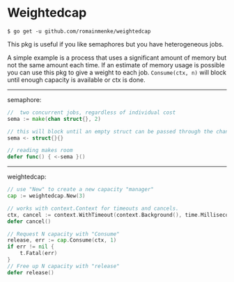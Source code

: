 # Weightedcap

`$ go get -u github.com/romainmenke/weightedcap`


This pkg is useful if you like semaphores but you have heterogeneous jobs.

A simple example is a process that uses a significant amount of memory but not the same amount each time. If an estimate of memory usage is possible you can use this pkg to give a weight to each job. `Consume(ctx, n)` will block until enough capacity is available or ctx is done.

-----

semaphore:

```go
//  two concurrent jobs, regardless of individual cost
sema := make(chan struct{}, 2)

// this will block until an empty struct can be passed through the channel
sema <- struct{}{}

// reading makes room
defer func() { <-sema }()
```

-----

weightedcap:

```go
// use "New" to create a new capacity "manager"
cap := weightedcap.New(3)

// works with context.Context for timeouts and cancels.
ctx, cancel := context.WithTimeout(context.Background(), time.Millisecond*5)
defer cancel()

// Request N capacity with "Consume"
release, err := cap.Consume(ctx, 1)
if err != nil {
	t.Fatal(err)
}
// Free up N capacity with "release"
defer release()
```
